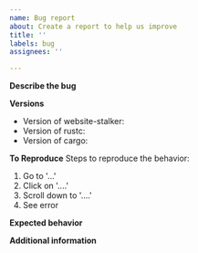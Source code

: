 ```yaml
---
name: Bug report
about: Create a report to help us improve
title: ''
labels: bug
assignees: ''

---
```


**Describe the bug**
<!--A clear and concise description of what the bug is.-->

**Versions**
<!--What is the version you are using? If you are compiling it yourself what is the version of rust?-->
* Version of website-stalker:
* Version of rustc:
* Version of cargo:

**To Reproduce**
Steps to reproduce the behavior:
1. Go to '...'
2. Click on '....'
3. Scroll down to '....'
4. See error

**Expected behavior**
<!--A clear and concise description of what you expected to happen.-->

**Additional information**
<!--If applicable, add your specific config or screenshots to help explain your problem.-->
